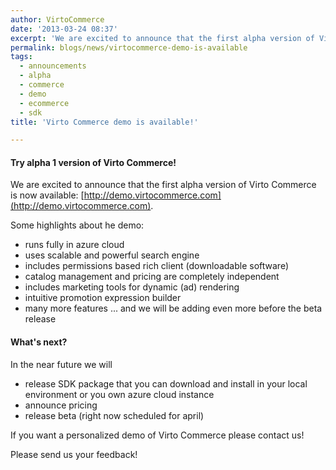 ```yaml
---
author: VirtoCommerce
date: '2013-03-24 08:37'
excerpt: 'We are excited to announce that the first alpha version of Virto Commerce is now available.'
permalink: blogs/news/virtocommerce-demo-is-available
tags:
  - announcements
  - alpha
  - commerce
  - demo
  - ecommerce
  - sdk
title: 'Virto Commerce demo is available!'

---
```

#### Try alpha 1 version of Virto Commerce!

We are excited to announce that the first alpha version of Virto Commerce is now available: [http://demo.virtocommerce.com](http://demo.virtocommerce.com).

Some highlights about he demo:

* runs fully in azure cloud
* uses scalable and powerful search engine
* includes permissions based rich client (downloadable software)
* catalog management and pricing are completely independent
* includes marketing tools for dynamic (ad) rendering
* intuitive promotion expression builder
* many more features ... and we will be adding even more before the beta release

#### What's next?

In the near future we will

* release SDK package that you can download and install in your local environment or you own azure cloud instance
* announce pricing
* release beta (right now scheduled for april)

If you want a personalized demo of Virto Commerce please contact us!

Please send us your feedback!